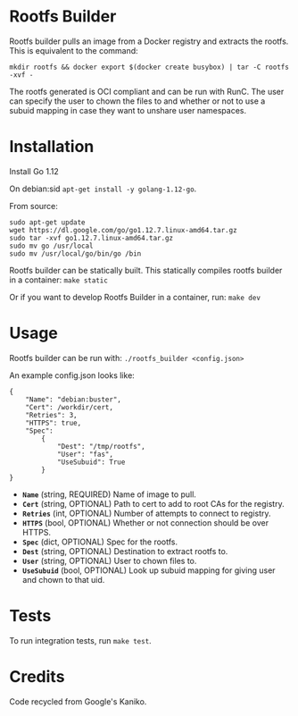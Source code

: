 Rootfs Builder
======
Rootfs builder pulls an image from a Docker registry and extracts the rootfs.
This is equivalent to the command:

`mkdir rootfs && docker export $(docker create busybox) | tar -C rootfs -xvf -`

The rootfs generated is OCI compliant and can be run with RunC.  The user can
specify the user to chown the files to and whether or not to use a subuid mapping
in case they want to unshare user namespaces.

Installation
=====
Install Go 1.12

On debian:sid
`apt-get install -y golang-1.12-go`.

From source:
```
sudo apt-get update
wget https://dl.google.com/go/go1.12.7.linux-amd64.tar.gz
sudo tar -xvf go1.12.7.linux-amd64.tar.gz
sudo mv go /usr/local
sudo mv /usr/local/go/bin/go /bin
```

Rootfs builder can be statically built.  This statically compiles rootfs builder in a container:
`make static`

Or if you want to develop Rootfs Builder in a container, run:
`make dev`

Usage
=====
Rootfs builder can be run with:
`./rootfs_builder <config.json>`

An example config.json looks like:
```
{
    "Name": "debian:buster",
    "Cert": /workdir/cert,
    "Retries": 3,
    "HTTPS": true,
    "Spec":
        {
            "Dest": "/tmp/rootfs",
            "User": "fas",
            "UseSubuid": True
        }
}
```
* **`Name`** (string, REQUIRED) Name of image to pull.
* **`Cert`** (string, OPTIONAL) Path to cert to add to root CAs for the registry.
* **`Retries`** (int, OPTIONAL) Number of attempts to connect to registry.
* **`HTTPS`** (bool, OPTIONAL) Whether or not connection should be over HTTPS.
* **`Spec`** (dict, OPTIONAL) Spec for the rootfs.
* **`Dest`** (string, OPTIONAL) Destination to extract rootfs to.
* **`User`** (string, OPTIONAL) User to chown files to.
* **`UseSubuid`** (bool, OPTIONAL) Look up subuid mapping for giving user and chown to that uid.

Tests
=====
To run integration tests, run `make test`.

Credits
=====
Code recycled from Google's Kaniko.
